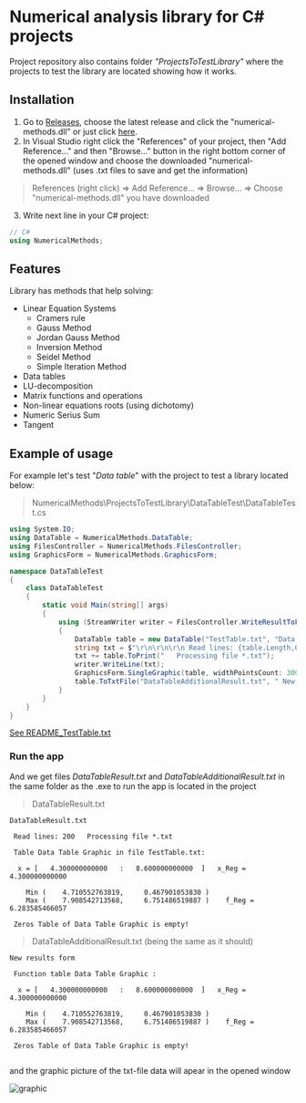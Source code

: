 # Numerical analysis library for C# projects
Project repository also contains folder *"ProjectsToTestLibrary"* where the </br>
projects to test the library are located showing how it works.

## Installation
1. Go to <a href="https://github.com/malandrii/numerical-methods-library/releases">Releases</a>, choose the latest release and click the "numerical-methods.dll" or
just click <a href="https://github.com/malandrii/numerical-methods-library/releases/download/v1.0/numerical-methods.dll">here</a>.
2. In Visual Studio right click the "References" of your project, then "Add Reference..." and then "Browse..." button in the right bottom corner of the opened window and choose the downloaded "numerical-methods.dll" (uses .txt files to save and get the information) </br>
> References (right click) => Add Reference... => Browse... => Choose "numerical-methods.dll" you have downloaded
3. Write next line in your C# project:
```c#
// C#
using NumericalMethods;
```

## Features

Library has methods that help solving:
* Linear Equation Systems
  * Cramers rule
  * Gauss Method
  * Jordan Gauss Method
  * Inversion Method
  * Seidel Method
  * Simple Iteration Method
* Data tables
* LU-decomposition
* Matrix functions and operations
* Non-linear equations roots (using dichotomy)
* Numeric Serius Sum
* Tangent

## Example of usage

For example let's test "*Data table*" with the project to test a library located below:
> NumericalMethods\ProjectsToTestLibrary\DataTableTest\DataTableTest.cs
```c#
using System.IO;
using DataTable = NumericalMethods.DataTable;
using FilesController = NumericalMethods.FilesController;
using GraphicsForm = NumericalMethods.GraphicsForm;

namespace DataTableTest
{
    class DataTableTest
    {
        static void Main(string[] args)
        {
            using (StreamWriter writer = FilesController.WriteResultToFile("DataTableResult.txt"))
            {
                DataTable table = new DataTable("TestTable.txt", "Data Table Graphic");
                string txt = $"\r\n\r\n\r\n Read lines: {table.Length,0}";
                txt += table.ToPrint("   Processing file *.txt");
                writer.WriteLine(txt);
                GraphicsForm.SingleGraphic(table, widthPointsCount: 300, heightPointsCount: 500);
                table.ToTxtFile("DataTableAdditionalResult.txt", " New results form");
            }
        }
    }
}
```
[See README_TestTable.txt](https://raw.githubusercontent.com/malandrii/numerical-methods-library/refs/heads/master/README_TestTable.txt)
### Run the app </br>
And we get files *DataTableResult.txt* and *DataTableAdditionalResult.txt* in the same folder as the .exe to run the app is located in the project</br>
> DataTableResult.txt
```
DataTableResult.txt

 Read lines: 200   Processing file *.txt

 Table Data Table Graphic in file TestTable.txt:
 
  x = [   4.300000000000   :   8.600000000000  ]   x_Reg =   4.300000000000

    Min (    4.710552763819,     0.467901053830 )
    Max (    7.908542713568,     6.751486519887 )    f_Reg =   6.283585466057

 Zeros Table of Data Table Graphic is empty!

```
> DataTableAdditionalResult.txt (being the same as it should)
```
New results form

 Function table Data Table Graphic : 
 
  x = [   4.300000000000   :   8.600000000000  ]   x_Reg =   4.300000000000

    Min (    4.710552763819,     0.467901053830 )
    Max (    7.908542713568,     6.751486519887 )    f_Reg =   6.283585466057

 Zeros Table of Data Table Graphic is empty!
 
```

and the graphic picture of the txt-file data will apear in the opened window

![graphic](https://user-images.githubusercontent.com/111363234/206312290-afcc5019-f3b3-46b4-8e56-44b1aa2f2910.png)
